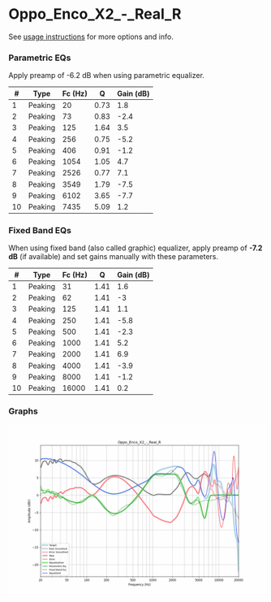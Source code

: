 # Oppo_Enco_X2_-_Real_R
See [usage instructions](https://github.com/jaakkopasanen/AutoEq#usage) for more options and info.

### Parametric EQs
Apply preamp of -6.2 dB when using parametric equalizer.

|   # | Type    |   Fc (Hz) |    Q |   Gain (dB) |
|-----|---------|-----------|------|-------------|
|   1 | Peaking |        20 | 0.73 |         1.8 |
|   2 | Peaking |        73 | 0.83 |        -2.4 |
|   3 | Peaking |       125 | 1.64 |         3.5 |
|   4 | Peaking |       256 | 0.75 |        -5.2 |
|   5 | Peaking |       406 | 0.91 |        -1.2 |
|   6 | Peaking |      1054 | 1.05 |         4.7 |
|   7 | Peaking |      2526 | 0.77 |         7.1 |
|   8 | Peaking |      3549 | 1.79 |        -7.5 |
|   9 | Peaking |      6102 | 3.65 |        -7.7 |
|  10 | Peaking |      7435 | 5.09 |         1.2 |

### Fixed Band EQs
When using fixed band (also called graphic) equalizer, apply preamp of **-7.2 dB** (if available) and set gains manually with these parameters.

|   # | Type    |   Fc (Hz) |    Q |   Gain (dB) |
|-----|---------|-----------|------|-------------|
|   1 | Peaking |        31 | 1.41 |         1.6 |
|   2 | Peaking |        62 | 1.41 |        -3   |
|   3 | Peaking |       125 | 1.41 |         1.1 |
|   4 | Peaking |       250 | 1.41 |        -5.8 |
|   5 | Peaking |       500 | 1.41 |        -2.3 |
|   6 | Peaking |      1000 | 1.41 |         5.2 |
|   7 | Peaking |      2000 | 1.41 |         6.9 |
|   8 | Peaking |      4000 | 1.41 |        -3.9 |
|   9 | Peaking |      8000 | 1.41 |        -1.2 |
|  10 | Peaking |     16000 | 1.41 |         0.2 |

### Graphs
![](./Oppo_Enco_X2_-_Real_R.png)
